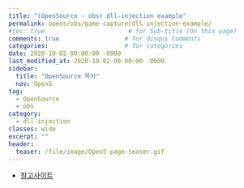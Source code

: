```yaml
---
title: "(OpenSource - obs) dll-injection example"
permalink: opens/obs/game-capture/dll-injection-example/                # link 직접 지정
#toc: true                       # for Sub-title (On this page)
comments: true                  # for disqus Comments
categories:                     # for categories
date: 2020-10-02 00:00:00 -0000
last_modified_at: 2020-10-02 00:00:00 -0000
sidebar:
  title: "OpenSource 목차"
  nav: OpenS
tag:
  - OpenSource
  - obs
category:
  - dll-injection
classes: wide
excerpt: ""
header:
  teaser: /file/image/OpenS-page-teaser.gif
---
```


* [참고사이트](https://reversecore.com/40)

